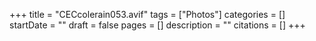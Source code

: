 +++
title = "CECcolerain053.avif"
tags = ["Photos"]
categories = []
startDate = ""
draft = false
pages = []
description = ""
citations = []
+++
